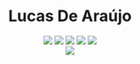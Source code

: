 <h1 align="center">Lucas De Araújo</h1>

<p align="center">
<a href= "https://shinji-mimura.github.io/"><img src="https://img.shields.io/badge/website-2a9d8f.svg?&style=for-the-badge&logo=github&logoColor=white"/></a>
<a href= "https://www.linkedin.com/in/lucasaraj/"><img src="https://img.shields.io/badge/linkedin-0077B5.svg?&style=for-the-badge&logo=linkedin&logoColor=white"/></a>
<a href="https://www.youtube.com/channel/UCAv1fvk1xVm4rFWsIMBGJEw"><img src="https://img.shields.io/badge/Youtube-e63946.svg?&style=for-the-badge&logo=youtube&logoColor=white"/></a>
<a href="https://tryhackme.com/p/ShinjiMimura"><img src="https://img.shields.io/badge/TRYHACKME-212C42.svg?&style=for-the-badge&logo=TryHackMe&logoColor=red"/></a>
<a href="https://www.hackthebox.eu/home/users/profile/487983"><img src="https://img.shields.io/badge/HackTheBox-212C42.svg?&style=for-the-badge&logo=hack-the-box&logoColor=green"/></a><br>
<img src="https://github-readme-streak-stats.herokuapp.com/?user=Shinji-Mimura"/>
</p>
